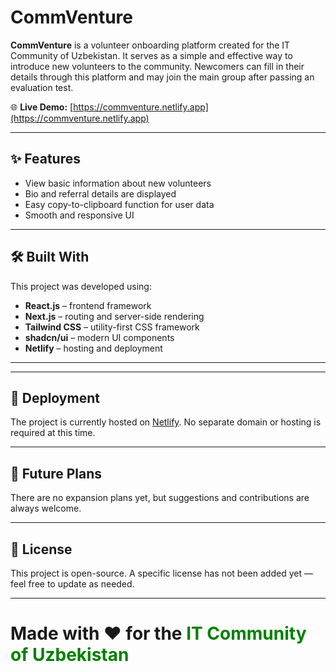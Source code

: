 # CommVenture

**CommVenture** is a volunteer onboarding platform created for the IT Community of Uzbekistan. It serves as a simple and effective way to introduce new volunteers to the community. Newcomers can fill in their details through this platform and may join the main group after passing an evaluation test.

🌐 **Live Demo:** [https://commventure.netlify.app](https://commventure.netlify.app)

---

## ✨ Features

- View basic information about new volunteers
- Bio and referral details are displayed
- Easy copy-to-clipboard function for user data
- Smooth and responsive UI

---

## 🛠 Built With

This project was developed using:

- **React.js** – frontend framework
- **Next.js** – routing and server-side rendering
- **Tailwind CSS** – utility-first CSS framework
- **shadcn/ui** – modern UI components
- **Netlify** – hosting and deployment

---

---

## 🚀 Deployment

The project is currently hosted on [Netlify](https://www.netlify.com/). No separate domain or hosting is required at this time.

---

## 🔮 Future Plans

There are no expansion plans yet, but suggestions and contributions are always welcome.

---

## 📄 License

This project is open-source. A specific license has not been added yet — feel free to update as needed.

---

 <h1>Made with ❤️ for the <span style="color:green;">IT Community of Uzbekistan</span></h1>

